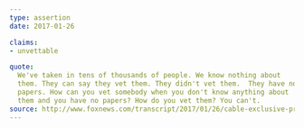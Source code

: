 ```yaml
---
type: assertion
date: 2017-01-26

claims:
- unvettable

quote:
  We've taken in tens of thousands of people. We know nothing about
  them. They can say they vet them. They didn't vet them.  They have no
  papers. How can you vet somebody when you don't know anything about
  them and you have no papers? How do you vet them? You can't.
source: http://www.foxnews.com/transcript/2017/01/26/cable-exclusive-president-trump-sits-down-with-sean-hannity-at-white-house.html
---
```

